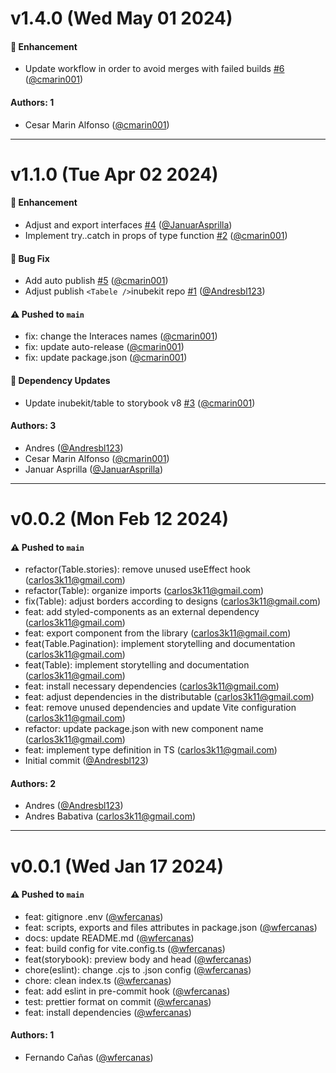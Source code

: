 # v1.4.0 (Wed May 01 2024)

#### 🚀 Enhancement

- Update workflow in order to avoid merges with failed builds [#6](https://github.com/selsa-inube/inubekit-table/pull/6) ([@cmarin001](https://github.com/cmarin001))

#### Authors: 1

- Cesar Marin Alfonso ([@cmarin001](https://github.com/cmarin001))

---

# v1.1.0 (Tue Apr 02 2024)

#### 🚀 Enhancement

- Adjust and export interfaces [#4](https://github.com/selsa-inube/inubekit-table/pull/4) ([@JanuarAsprilla](https://github.com/JanuarAsprilla))
- Implement try..catch in props of type function [#2](https://github.com/selsa-inube/inubekit-table/pull/2) ([@cmarin001](https://github.com/cmarin001))

#### 🐛 Bug Fix

- Add auto publish [#5](https://github.com/selsa-inube/inubekit-table/pull/5) ([@cmarin001](https://github.com/cmarin001))
- Adjust publish `<Tabele />`inubekit repo [#1](https://github.com/selsa-inube/inubekit-table/pull/1) ([@Andresbl123](https://github.com/Andresbl123))

#### ⚠️ Pushed to `main`

- fix: change the Interaces names ([@cmarin001](https://github.com/cmarin001))
- fix: update auto-release ([@cmarin001](https://github.com/cmarin001))
- fix: update package.json ([@cmarin001](https://github.com/cmarin001))

#### 🔩 Dependency Updates

- Update inubekit/table to storybook v8 [#3](https://github.com/selsa-inube/inubekit-table/pull/3) ([@cmarin001](https://github.com/cmarin001))

#### Authors: 3

- Andres ([@Andresbl123](https://github.com/Andresbl123))
- Cesar Marin Alfonso ([@cmarin001](https://github.com/cmarin001))
- Januar Asprilla  ([@JanuarAsprilla](https://github.com/JanuarAsprilla))

---

# v0.0.2 (Mon Feb 12 2024)

#### ⚠️ Pushed to `main`

- refactor(Table.stories): remove unused useEffect hook (carlos3k11@gmail.com)
- refactor(Table): organize imports (carlos3k11@gmail.com)
- fix(Table): adjust borders according to designs (carlos3k11@gmail.com)
- feat: add styled-components as an external dependency (carlos3k11@gmail.com)
- feat: export component from the library (carlos3k11@gmail.com)
- feat(Table.Pagination): implement storytelling and documentation (carlos3k11@gmail.com)
- feat(Table): implement storytelling and documentation (carlos3k11@gmail.com)
- feat: install necessary dependencies (carlos3k11@gmail.com)
- feat: adjust dependencies in the distributable (carlos3k11@gmail.com)
- feat: remove unused dependencies and update Vite configuration (carlos3k11@gmail.com)
- refactor: update package.json with new component name (carlos3k11@gmail.com)
- feat: implement type definition in TS (carlos3k11@gmail.com)
- Initial commit ([@Andresbl123](https://github.com/Andresbl123))

#### Authors: 2

- Andres ([@Andresbl123](https://github.com/Andresbl123))
- Andres Babativa (carlos3k11@gmail.com)

---

# v0.0.1 (Wed Jan 17 2024)

#### ⚠️ Pushed to `main`

- feat: gitignore .env ([@wfercanas](https://github.com/wfercanas))
- feat: scripts, exports and files attributes in package.json ([@wfercanas](https://github.com/wfercanas))
- docs: update README.md ([@wfercanas](https://github.com/wfercanas))
- feat: build config for vite.config.ts ([@wfercanas](https://github.com/wfercanas))
- feat(storybook): preview body and head ([@wfercanas](https://github.com/wfercanas))
- chore(eslint): change .cjs to .json config ([@wfercanas](https://github.com/wfercanas))
- chore: clean index.ts ([@wfercanas](https://github.com/wfercanas))
- feat: add eslint in pre-commit hook ([@wfercanas](https://github.com/wfercanas))
- test: prettier format on commit ([@wfercanas](https://github.com/wfercanas))
- feat: install dependencies ([@wfercanas](https://github.com/wfercanas))

#### Authors: 1

- Fernando Cañas ([@wfercanas](https://github.com/wfercanas))
